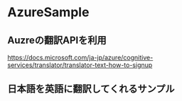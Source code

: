 # AzureSample
## Auzreの翻訳APIを利用
https://docs.microsoft.com/ja-jp/azure/cognitive-services/translator/translator-text-how-to-signup
## 日本語を英語に翻訳してくれるサンプル
